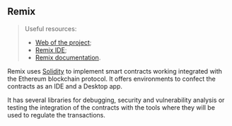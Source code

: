 ## Remix
> Useful resources:
> - <a href="https://remix-project.org/">Web of the project</a>;
> - <a href="https://remix.ethereum.org/#optimize=false&runs=200&evmVersion=null&version=soljson-v0.8.7+commit.e28d00a7.js" target="_blank">Remix IDE</a>;
> - <a href="https://remix-ide.readthedocs.io/en/latest/">Remix documentation</a>.

Remix uses [Solidity](solidity.md) to implement smart contracts working integrated with the Ethereum blockchain protocol. It offers environments to confect the contracts as an IDE and a Desktop app. 

It has several libraries for debugging, security and vulnerability analysis or testing the integration of the contracts with the tools where they will be used to regulate the transactions. 